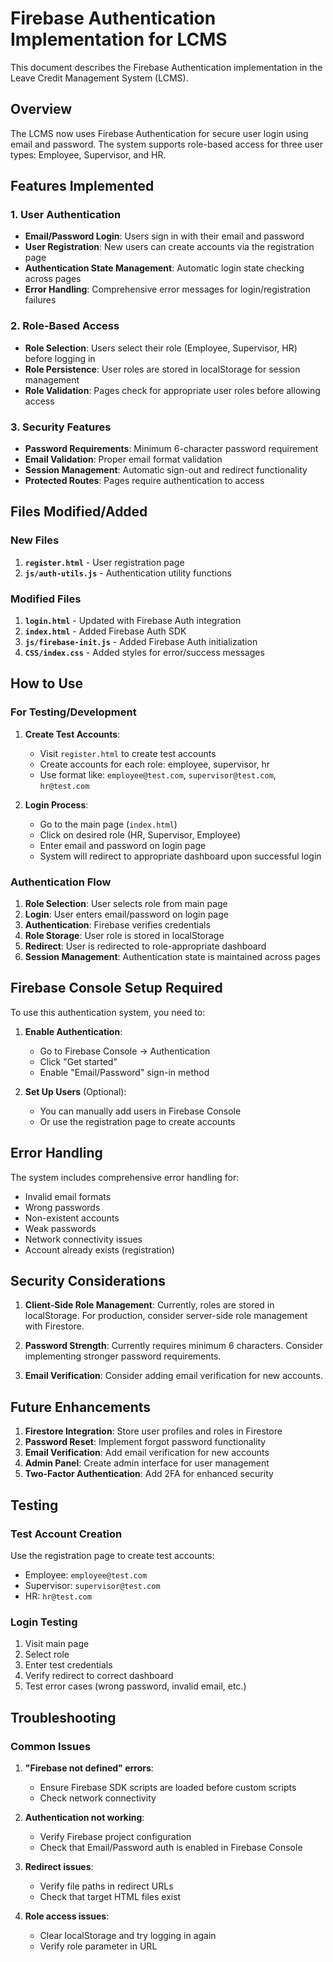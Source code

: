 # Firebase Authentication Implementation for LCMS

This document describes the Firebase Authentication implementation in the Leave Credit Management System (LCMS).

## Overview

The LCMS now uses Firebase Authentication for secure user login using email and password. The system supports role-based access for three user types: Employee, Supervisor, and HR.

## Features Implemented

### 1. User Authentication

- **Email/Password Login**: Users sign in with their email and password
- **User Registration**: New users can create accounts via the registration page
- **Authentication State Management**: Automatic login state checking across pages
- **Error Handling**: Comprehensive error messages for login/registration failures

### 2. Role-Based Access

- **Role Selection**: Users select their role (Employee, Supervisor, HR) before logging in
- **Role Persistence**: User roles are stored in localStorage for session management
- **Role Validation**: Pages check for appropriate user roles before allowing access

### 3. Security Features

- **Password Requirements**: Minimum 6-character password requirement
- **Email Validation**: Proper email format validation
- **Session Management**: Automatic sign-out and redirect functionality
- **Protected Routes**: Pages require authentication to access

## Files Modified/Added

### New Files

1. **`register.html`** - User registration page
2. **`js/auth-utils.js`** - Authentication utility functions

### Modified Files

1. **`login.html`** - Updated with Firebase Auth integration
2. **`index.html`** - Added Firebase Auth SDK
3. **`js/firebase-init.js`** - Added Firebase Auth initialization
4. **`CSS/index.css`** - Added styles for error/success messages

## How to Use

### For Testing/Development

1. **Create Test Accounts**:

   - Visit `register.html` to create test accounts
   - Create accounts for each role: employee, supervisor, hr
   - Use format like: `employee@test.com`, `supervisor@test.com`, `hr@test.com`

2. **Login Process**:
   - Go to the main page (`index.html`)
   - Click on desired role (HR, Supervisor, Employee)
   - Enter email and password on login page
   - System will redirect to appropriate dashboard upon successful login

### Authentication Flow

1. **Role Selection**: User selects role from main page
2. **Login**: User enters email/password on login page
3. **Authentication**: Firebase verifies credentials
4. **Role Storage**: User role is stored in localStorage
5. **Redirect**: User is redirected to role-appropriate dashboard
6. **Session Management**: Authentication state is maintained across pages

## Firebase Console Setup Required

To use this authentication system, you need to:

1. **Enable Authentication**:

   - Go to Firebase Console → Authentication
   - Click "Get started"
   - Enable "Email/Password" sign-in method

2. **Set Up Users** (Optional):
   - You can manually add users in Firebase Console
   - Or use the registration page to create accounts

## Error Handling

The system includes comprehensive error handling for:

- Invalid email formats
- Wrong passwords
- Non-existent accounts
- Weak passwords
- Network connectivity issues
- Account already exists (registration)

## Security Considerations

1. **Client-Side Role Management**: Currently, roles are stored in localStorage. For production, consider server-side role management with Firestore.

2. **Password Strength**: Currently requires minimum 6 characters. Consider implementing stronger password requirements.

3. **Email Verification**: Consider adding email verification for new accounts.

## Future Enhancements

1. **Firestore Integration**: Store user profiles and roles in Firestore
2. **Password Reset**: Implement forgot password functionality
3. **Email Verification**: Add email verification for new accounts
4. **Admin Panel**: Create admin interface for user management
5. **Two-Factor Authentication**: Add 2FA for enhanced security

## Testing

### Test Account Creation

Use the registration page to create test accounts:

- Employee: `employee@test.com`
- Supervisor: `supervisor@test.com`
- HR: `hr@test.com`

### Login Testing

1. Visit main page
2. Select role
3. Enter test credentials
4. Verify redirect to correct dashboard
5. Test error cases (wrong password, invalid email, etc.)

## Troubleshooting

### Common Issues

1. **"Firebase not defined" errors**:

   - Ensure Firebase SDK scripts are loaded before custom scripts
   - Check network connectivity

2. **Authentication not working**:

   - Verify Firebase project configuration
   - Check that Email/Password auth is enabled in Firebase Console

3. **Redirect issues**:

   - Verify file paths in redirect URLs
   - Check that target HTML files exist

4. **Role access issues**:
   - Clear localStorage and try logging in again
   - Verify role parameter in URL
